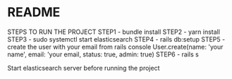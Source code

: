 # README

STEPS TO RUN THE PROJECT
STEP1 -  bundle install
STEP2 -  yarn install
STEP3 -  sudo systemctl start elasticsearch
STEP4 -  rails db:setup
STEP5 - create the user with your email from rails console
        User.create(name: 'your name', email: 'your email, status: true, admin: true)
STEP6 - rails s

Start elasticsearch server before running the project

